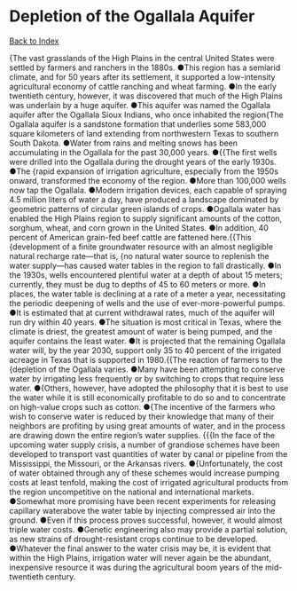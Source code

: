 # Depletion of the Ogallala Aquifer
[Back to Index](https://github.com/windows10010/tpoExtractor/blog/master/README.md)

{The vast grasslands of the High Plains in the central United States were settled by farmers and ranchers in the 1880s. ●This region has a semiarid climate, and for 50 years after its settlement, it supported a low-intensity agricultural economy of cattle ranching and wheat farming. ●In the early twentieth century, however, it was discovered that much of the High Plains was underlain by a huge aquifer. ●This aquifer was named the Ogallala aquifer after the Ogallala Sioux Indians, who once inhabited the region{The Ogallala aquifer is a sandstone formation that underlies some 583,000 square kilometers of land extending from northwestern Texas to southern South Dakota. ●Water from rains and melting snows has been accumulating in the Ogallala for the past 30,000 years. ●{{The first wells were drilled into the Ogallala during the drought years of the early 1930s. ●The {rapid expansion of irrigation agriculture, especially from the 1950s onward, transformed the economy of the region. ●More than 100,000 wells now tap the Ogallala. ●Modern irrigation devices, each capable of spraying 4.5 million liters of water a day, have produced a landscape dominated by geometric patterns of circular green islands of crops. ●Ogallala water has enabled the High Plains region to supply significant amounts of the cotton, sorghum, wheat, and corn grown in the United States. ●In addition, 40 percent of American grain-fed beef cattle are fattened here.{{This {development of a finite groundwater resource with an almost negligible natural recharge rate—that is, {no natural water source to replenish the water supply—has caused water tables in the region to fall drastically. ●In the 1930s, wells encountered plentiful water at a depth of about 15 meters; currently, they must be dug to depths of 45 to 60 meters or more. ●In places, the water table is declining at a rate of a meter a year, necessitating the periodic deepening of wells and the use of ever-more-powerful pumps. ●It is estimated that at current withdrawal rates, much of the aquifer will run dry within 40 years. ●The situation is most critical in Texas, where the climate is driest, the greatest amount of water is being pumped, and the aquifer contains the least water. ●It is projected that the remaining Ogallala water will, by the year 2030, support only 35 to 40 percent of the irrigated acreage in Texas that is supported in 1980.{{The reaction of farmers to the {depletion of the Ogallala varies. ●Many have been attempting to conserve water by irrigating less frequently or by switching to crops 
 that require less water. ●{Others, however, have adopted the philosophy that it is best to use the water while it is still economically profitable to do so and to concentrate on 
 high-value crops such as cotton. ●{The incentive of the farmers who wish to conserve water is reduced by their knowledge that many of their neighbors are profiting by using great amounts of water,
 and in the process are drawing down the entire region’s water supplies. {{{In the face of the upcoming water supply crisis, a number of grandiose schemes have been developed to transport vast quantities of water by canal or pipeline from the Mississippi,
 the Missouri, or the Arkansas rivers. ●{Unfortunately, the cost of water obtained through any of these schemes would increase pumping costs at least tenfold,
 making the cost of irrigated agricultural products from the region uncompetitive on the national and international markets.
●Somewhat more promising have been recent experiments for releasing capillary waterabove the water table by injecting compressed air into the ground.
●Even if this process proves successful, however, it would almost triple water costs. ●Genetic engineering also may provide a partial solution,
 as new strains of drought-resistant crops continue to be developed. ●Whatever the final answer to the water crisis may be, it is evident that within the High Plains, irrigation water will never again be the abundant, inexpensive resource it was during the agricultural boom years of the mid-twentieth century.        